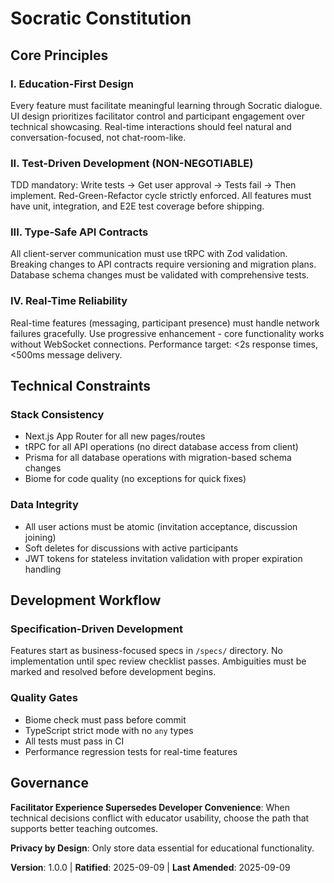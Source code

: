 # Socratic Constitution

## Core Principles

### I. Education-First Design
Every feature must facilitate meaningful learning through Socratic dialogue. UI design prioritizes facilitator control and participant engagement over technical showcasing. Real-time interactions should feel natural and conversation-focused, not chat-room-like.

### II. Test-Driven Development (NON-NEGOTIABLE)
TDD mandatory: Write tests → Get user approval → Tests fail → Then implement. Red-Green-Refactor cycle strictly enforced. All features must have unit, integration, and E2E test coverage before shipping.

### III. Type-Safe API Contracts
All client-server communication must use tRPC with Zod validation. Breaking changes to API contracts require versioning and migration plans. Database schema changes must be validated with comprehensive tests.

### IV. Real-Time Reliability
Real-time features (messaging, participant presence) must handle network failures gracefully. Use progressive enhancement - core functionality works without WebSocket connections. Performance target: <2s response times, <500ms message delivery.

## Technical Constraints

### Stack Consistency
- Next.js App Router for all new pages/routes
- tRPC for all API operations (no direct database access from client)
- Prisma for all database operations with migration-based schema changes
- Biome for code quality (no exceptions for quick fixes)

### Data Integrity
- All user actions must be atomic (invitation acceptance, discussion joining)
- Soft deletes for discussions with active participants
- JWT tokens for stateless invitation validation with proper expiration handling

## Development Workflow

### Specification-Driven Development
Features start as business-focused specs in `/specs/` directory. No implementation until spec review checklist passes. Ambiguities must be marked and resolved before development begins.

### Quality Gates
- Biome check must pass before commit
- TypeScript strict mode with no `any` types
- All tests must pass in CI
- Performance regression tests for real-time features

## Governance

**Facilitator Experience Supersedes Developer Convenience**: When technical decisions conflict with educator usability, choose the path that supports better teaching outcomes.

**Privacy by Design**: Only store data essential for educational functionality.

**Version**: 1.0.0 | **Ratified**: 2025-09-09 | **Last Amended**: 2025-09-09